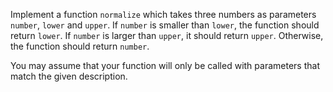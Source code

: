 Implement a function `normalize` which takes three numbers as parameters `number`, `lower` and `upper`. If `number` is smaller than `lower`, the function should return `lower`. If `number` is larger than `upper`, it should return `upper`. Otherwise, the function should return `number`.

You may assume that your function will only be called with parameters that match the given description.
